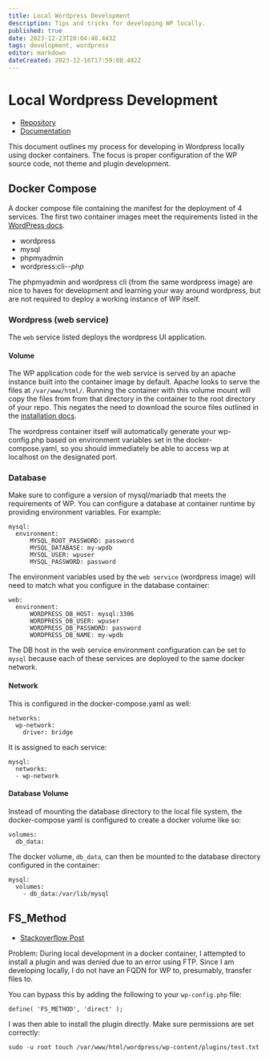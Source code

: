 ```yaml
---
title: Local Wordpress Development
description: Tips and tricks for developing WP locally.
published: true
date: 2023-12-23T20:04:40.443Z
tags: development, wordpress
editor: markdown
dateCreated: 2023-12-16T17:59:08.482Z
---
```


# Local Wordpress Development

- [Repository](https://github.com/andygodish/wordpress-dev)
- [Documentation](https://github.com/andygodish/wikijs-storage/blob/main/wordpress/local-development.md)

This document outlines my process for developing in Wordpress locally using docker containers. The focus is proper configuration of the WP source code, not theme and plugin development. 

## Docker Compose

A docker compose file containing the manifest for the deployment of 4 services. The first two container images meet the requirements listed in the [WordPress docs](https://developer.wordpress.org/advanced-administration/before-install/#requirements-on-the-server-side).

- wordpress
- mysql
- phpmyadmin
- wordpress:cli-*-php*

The phpmyadmin and wordpress cli (from the same wordpress image) are nice to haves for development and learning your way around wordpress, but are not required to deploy a working instance of WP itself. 

### Wordpress (web service)

The `web` service listed deploys the wordpress UI application.

#### Volume

The WP application code for the web service is served by an apache instance built into the container image by default. Apache looks to serve the files at `/var/www/html/`. Running the container with this volume mount will copy the files from from that directory in the container to the root directory of your repo. This negates the need to download the source files outlined in the [installation docs](https://developer.wordpress.org/advanced-administration/before-install/howto-install/#basic-instructions).

The wordpress container itself will automatically generate your wp-config.php based on environment variables set in the docker-compose.yaml, so you should immediately be able to access wp at localhost on the designated port.

### Database

Make sure to configure a version of mysql/mariadb that meets the requirements of WP. You can configure a database at container runtime by providing environment variables. For example: 

```
mysql:
  environment:
      MYSQL_ROOT_PASSWORD: password
      MYSQL_DATABASE: my-wpdb
      MYSQL_USER: wpuser
      MYSQL_PASSWORD: password
```

The environment variables used by the `web service` (wordpress image) will need to match what you configure in the database container: 

```
web:
  environment:
      WORDPRESS_DB_HOST: mysql:3306
      WORDPRESS_DB_USER: wpuser
      WORDPRESS_DB_PASSWORD: password
      WORDPRESS_DB_NAME: my-wpdb
```

The DB host in the web service environment configuration can be set to `mysql` because each of these services are deployed to the same docker network. 

#### Network

This is configured in the docker-compose.yaml as well:

```
networks:
  wp-network:
    driver: bridge
```

It is assigned to each service:

```
mysql:
  networks:
  - wp-network
```

#### Database Volume

Instead of mounting the database directory to the local file system, the docker-compose yaml is configured to create a docker volume like so:

```
volumes: 
  db_data:
```

The docker volume, `db_data`, can then be mounted to the database directory configured in the container: 

```
mysql:
  volumes: 
    - db_data:/var/lib/mysql
```

## FS_Method

- [Stackoverflow Post](https://stackoverflow.com/questions/32073196/connection-information-wordpress-localhost-install)

Problem: During local development in a docker container, I attempted to install a plugin and was denied due to an error using FTP. Since I am developing locally, I do not have an FQDN for WP to, presumably, transfer files to. 

You can bypass this by adding the following to your `wp-config.php` file:

```
define( 'FS_METHOD', 'direct' );
```

I was then able to install the plugin directly. Make sure permissions are set correctly:

```
sudo -u root touch /var/www/html/wordpress/wp-content/plugins/test.txt
```